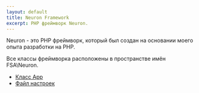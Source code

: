 ```yaml
---
layout: default
title: Neuron Framework
excerpt: PHP фреймворк Neuron.
---
```


Neuron - это PHP фреймворк, который был создан на основании моего опыта разработки на PHP.

Все классы фреймворка расположены в пространстве имён FSA\Neuron.

* [Класс App](app)
* [Файл настроек](settings)